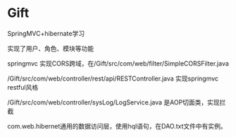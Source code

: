 # Gift
SpringMVC+hibernate学习

实现了用户、角色、模块等功能

springmvc 实现CORS跨域，在/Gift/src/com/web/filter/SimpleCORSFilter.java

/Gift/src/com/web/controller/rest/api/RESTController.java  实现springmvc restful风格

/Gift/src/com/web/controller/sysLog/LogService.java 是AOP切面类，实现拦截

com.web.hibernet通用的数据访问层，使用hql语句，在DAO.txt文件中有实例。
